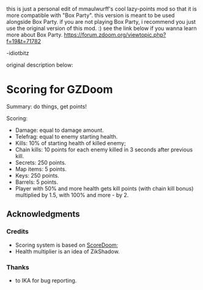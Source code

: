 this is just a personal edit of mmaulwurff's cool lazy-points mod so that it is more compatible with "Box Party".
this version is meant to be used alongside Box Party. if you are not playing Box Party, i recommend you just use the original version of this mod. :)
see the link below if you wanna learn more about Box Party.
https://forum.zdoom.org/viewtopic.php?f=19&t=71782

-idiotbitz

original description below:
# Scoring for GZDoom

Summary: do things, get points!

Scoring:

- Damage: equal to damage amount.
- Telefrag: equal to enemy starting health.
- Kills: 10% of starting health of killed enemy;
- Chain kills: 10 points for each enemy killed in 3 seconds after previous kill.
- Secrets: 250 points.
- Map items: 5 points.
- Keys: 250 points.
- Barrels: 5 points.
- Player with 50% and more health gets kill points (with chain kill bonus) multiplied by 1.5,
  with 100% and more - by 2.

## Acknowledgments

### Credits

- Scoring system is based on [ScoreDoom](https://zdoom.org/wiki/ScoreDoom);
- Health multiplier is an idea of ZikShadow.

### Thanks

- to IKA for bug reporting.
